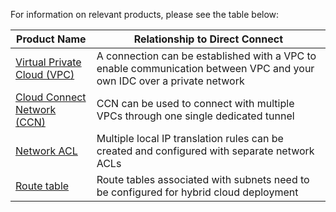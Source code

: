 For information on relevant products, please see the table below:

| Product Name | Relationship to Direct Connect |
|---------|---------|
| [Virtual Private Cloud (VPC)](https://intl.cloud.tencent.com/document/product/215/535) | A connection can be established with a VPC to enable communication between VPC and your own IDC over a private network |
| [Cloud Connect Network (CCN)](https://intl.cloud.tencent.com/document/product/1003/30049) |  CCN can be used to connect with multiple VPCs through one single dedicated tunnel |
| [Network ACL](https://intl.cloud.tencent.com/document/product/215/5132) | Multiple local IP translation rules can be created and configured with separate network ACLs |
| [Route table](https://intl.cloud.tencent.com/document/product/215/4954) | Route tables associated with subnets need to be configured for hybrid cloud deployment |

